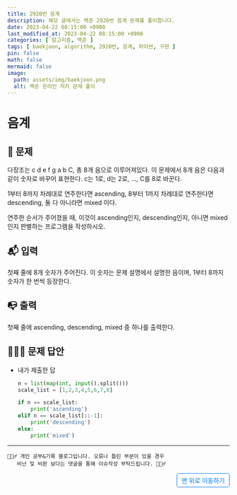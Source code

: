 ```yaml
---
title: 2920번 음계
description: 해당 글에서는 백준 2920번 음계 문제를 풀이합니다.
date: 2023-04-22 08:15:00 +0900
last_modified_at: 2023-04-22 08:15:00 +0900
categories: [ 알고리즘, 백준 ]
tags: [ baekjoon, algorithm, 2920번, 음계, 파이썬, 구현 ]
pin: false
math: false
mermaid: false
image:
  path: assets/img/baekjoon.png
  alt: 백준 온라인 저지 문제 풀이
---
```

    
# 음계
## 📃 문제
다장조는 c d e f g a b C, 총 8개 음으로 이루어져있다. 이 문제에서 8개 음은 다음과 같이 숫자로 바꾸어 표현한다. c는 1로, d는 2로, ..., C를 8로 바꾼다.

1부터 8까지 차례대로 연주한다면 ascending, 8부터 1까지 차례대로 연주한다면 descending, 둘 다 아니라면 mixed 이다.

연주한 순서가 주어졌을 때, 이것이 ascending인지, descending인지, 아니면 mixed인지 판별하는 프로그램을 작성하시오.

## 📬 입력
첫째 줄에 8개 숫자가 주어진다. 이 숫자는 문제 설명에서 설명한 음이며, 1부터 8까지 숫자가 한 번씩 등장한다.

## 📭 출력
첫째 줄에 ascending, descending, mixed 중 하나를 출력한다.

## 🙆🏻‍♂️ 문제 답안

- 내가 제출한 답
    ```python
    n = list(map(int, input().split()))
    scale_list = [1,2,3,4,5,6,7,8]

    if n == scale_list:
        print('ascending')
    elif n == scale_list[::-1]:
        print('descending')
    else:
        print('mixed')
    ``` 


***

    🙋🏻‍♂️ 개인 공부&기록 블로그입니다. 오류나 틀린 부분이 있을 경우 
       비난 및 비판 보다는 댓글을 통해 이슈작성 부탁드립니다. 🙋🏻‍♂️

<a href="#" style="display: inline-block; padding: 5px 10px; color: #007bff; text-decoration: none; border: 0.5px solid #007bff; border-radius: 5px; float: right;">맨 위로 이동하기</a>